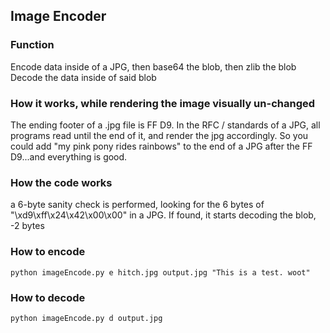 ## Image Encoder
### Function
Encode data inside of a JPG, then base64 the blob, then zlib the blob
Decode the data inside of said blob

### How it works, while rendering the image visually un-changed
The ending footer of a .jpg file is FF D9. In the RFC / standards of a JPG, all programs read until the end of it, and render the jpg accordingly. So you could add "my pink pony rides rainbows" to the end of a JPG after the FF D9...and everything is good.

### How the code works
a 6-byte sanity check is performed, looking for the 6 bytes of "\xd9\xff\x24\x42\x00\x00" in a JPG. If found, it starts decoding the blob, -2 bytes

### How to encode
```
python imageEncode.py e hitch.jpg output.jpg "This is a test. woot"
```

### How to decode

```
python imageEncode.py d output.jpg
```
